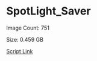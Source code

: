 # SpotLight_Saver

Image Count: 751

Size: 0.459 GB

[Script Link](https://github.com/liuyal/Archive/blob/master/Python/Utilities/Miscellaneous/spotlight_saver.py)